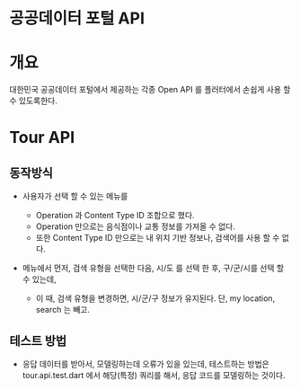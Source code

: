 # 공공데이터 포털 API


# 개요

대한민국 공공데이터 포털에서 제공하는 각종 Open API 를 플러터에서 손쉽게 사용 할 수 있도록한다.


# Tour API

## 동작방식

- 사용자가 선택 할 수 있는 메뉴를
  - Operation 과 Content Type ID 조합으로 했다.
  - Operation 만으로는 음식점이나 교통 정보를 가져올 수 없다.
  - 또한 Content Type ID 만으로는 내 위치 기반 정보나, 검색어를 사용 할 수 없다.

- 메뉴에서 먼저, 검색 유형을 선택한 다음, 시/도 를 선택 한 후, 구/군/시를 선택 할 수 있는데,
  - 이 때, 검색 유형을 변경하면, 시/군/구 정보가 유지된다. 단, my location, search 는 빼고.



## 테스트 방법

- 응답 데이터를 받아서, 모델링하는데 오류가 있을 있는데, 테스트하는 방법은 tour.api.test.dart 에서 해당(특정) 쿼리를 해서, 응답 코드를 모델링하는 것이다.